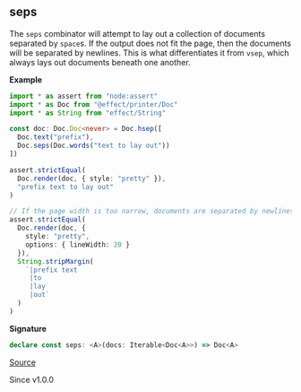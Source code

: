 ## seps

The `seps` combinator will attempt to lay out a collection of documents
separated by `space`s. If the output does not fit the page, then the
documents will be separated by newlines. This is what differentiates it from
`vsep`, which always lays out documents beneath one another.

**Example**

```ts
import * as assert from "node:assert"
import * as Doc from "@effect/printer/Doc"
import * as String from "effect/String"

const doc: Doc.Doc<never> = Doc.hsep([
  Doc.text("prefix"),
  Doc.seps(Doc.words("text to lay out"))
])

assert.strictEqual(
  Doc.render(doc, { style: "pretty" }),
  "prefix text to lay out"
)

// If the page width is too narrow, documents are separated by newlines
assert.strictEqual(
  Doc.render(doc, {
    style: "pretty",
    options: { lineWidth: 20 }
  }),
  String.stripMargin(
    `|prefix text
     |to
     |lay
     |out`
  )
)
```

**Signature**

```ts
declare const seps: <A>(docs: Iterable<Doc<A>>) => Doc<A>
```

[Source](https://github.com/Effect-TS/effect/tree/main/packages/printer/src/Doc.ts#L1342)

Since v1.0.0